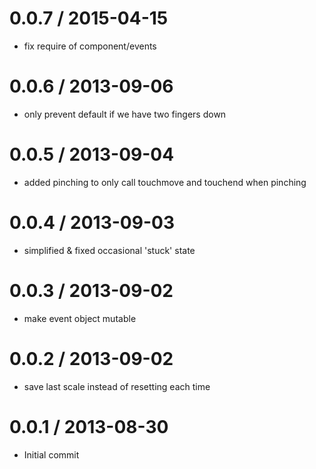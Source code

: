 
0.0.7 / 2015-04-15
==================

 * fix require of component/events

0.0.6 / 2013-09-06 
==================

 * only prevent default if we have two fingers down

0.0.5 / 2013-09-04 
==================

 * added pinching to only call touchmove and touchend when pinching

0.0.4 / 2013-09-03 
==================

 * simplified & fixed occasional 'stuck' state

0.0.3 / 2013-09-02 
==================

 * make event object mutable

0.0.2 / 2013-09-02 
==================

 * save last scale instead of resetting each time

0.0.1 / 2013-08-30 
==================

 * Initial commit
